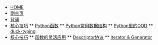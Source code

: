 <!-- docs/_sidebar.md -->

* [HOME](./)
* [副主页](./python/index)
* [背诵](./python/memorize)
* [核心技巧](./python/index)
** [Python函数](./python/functions)
** [Python常用数据结构](./python/collections)
** [Python里的OOD](./python/classes)
** [duck-typing](./python/dynamic_python)
* [核心技巧](./python/adv/index)
** [函数的灵活应用](./python/function_adv)
** [Descriptor协议](./python/descriptors)
** [Iterator & Generator](./python/iterator_generator)